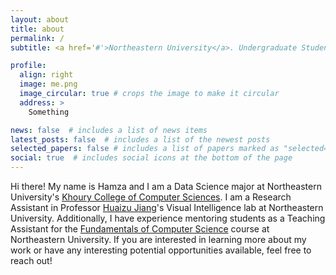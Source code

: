 ```yaml
---
layout: about
title: about
permalink: /
subtitle: <a href='#'>Northeastern University</a>. Undergraduate Student.

profile:
  align: right
  image: me.png
  image_circular: true # crops the image to make it circular
  address: >
    Something

news: false  # includes a list of news items
latest_posts: false  # includes a list of the newest posts
selected_papers: false # includes a list of papers marked as "selected={true}"
social: true  # includes social icons at the bottom of the page
---
```


Hi there! My name is Hamza and I am a Data Science major at Northeastern University's [Khoury College of Computer Sciences](https://www.khoury.northeastern.edu/). I am a Research Assistant in Professor [Huaizu Jiang](https://jianghz.me/)'s Visual Intelligence lab at Northeastern University. Additionally, I have experience mentoring students as a Teaching Assistant for the [Fundamentals of Computer Science](https://course.ccs.neu.edu/cs2500/) course at Northeastern University. If you are interested in learning more about my work or have any interesting potential opportunities available, feel free to reach out!
